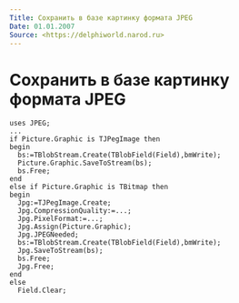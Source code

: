 ```yaml
---
Title: Сохранить в базе картинку формата JPEG
Date: 01.01.2007
Source: <https://delphiworld.narod.ru>
---
```



Сохранить в базе картинку формата JPEG
======================================

    uses JPEG;
    ...
    if Picture.Graphic is TJPegImage then
    begin
      bs:=TBlobStream.Create(TBlobField(Field),bmWrite);
      Picture.Graphic.SaveToStream(bs);
      bs.Free;
    end
    else if Picture.Graphic is TBitmap then
    begin
      Jpg:=TJPegImage.Create;
      Jpg.CompressionQuality:=...;
      Jpg.PixelFormat:=...;
      Jpg.Assign(Picture.Graphic);
      Jpg.JPEGNeeded;
      bs:=TBlobStream.Create(TBlobField(Field),bmWrite);
      Jpg.SaveToStream(bs);
      bs.Free;
      Jpg.Free;
    end 
    else 
      Field.Clear; 

